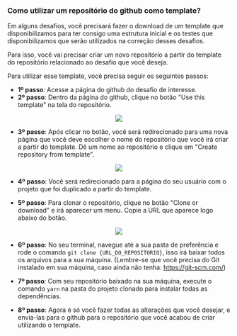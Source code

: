 ### Como utilizar um repositório do github como template?

Em alguns desafios, você precisará fazer o download de um template que disponibilizamos para ter consigo uma estrutura inicial e os testes que disponibilizamos que serão utilizados na correção desses desafios.

Para isso, você vai precisar criar um novo repositório a partir do template do repositório relacionado ao desafio que você deseja.

Para utilizar esse template, você precisa seguir os seguintes passos:

- **1º passo**: Acesse a página do github do desafio de interesse.
- **2º passo**: Dentro da página do github, clique no botão "Use this template" na tela do repositório.

<p align="center">
  <img src="https://github.com/rocketseat-education/bootcamp-gostack-desafios/raw/master/faq-desafios/assets/template-button.png">
</p>

- **3º passo**: Após clicar no botão, você será redirecionado para uma nova página que você deve escolher o nome do repositório que você irá criar a partir do template. Dê um nome ao repositório e clique em "Create repository from template".

<p align="center">
  <img src="https://github.com/rocketseat-education/bootcamp-gostack-desafios/raw/master/faq-desafios/assets/choose-name.png">
</p>

- **4º passo**: Você será redirecionado para a página do seu usuário com o projeto que foi duplicado a partir do template.

- **5º passo**: Para clonar o repositório, clique no botão "Clone or download" e irá aparecer um menu. Copie a URL que aparece logo abaixo do botão.

<p align="center">
  <img src="https://github.com/rocketseat-education/bootcamp-gostack-desafios/raw/master/faq-desafios/assets/clone-download.png">
</p>

- **6º passo**: No seu terminal, navegue até a sua pasta de preferência e rode o comando `git clone {URL_DO_REPOSITORIO}`, isso irá baixar todos os arquivos para a sua máquina. (Lembre-se que você precisa do Git instalado em sua máquina, caso ainda não tenha: https://git-scm.com/)

- **7º passo**: Com seu repositório baixado na sua máquina, execute o comando `yarn` na pasta do projeto clonado para instalar todas as dependências.

- **8º passo**: Agora é só você fazer todas as alterações que você desejar, e envia-las para o github para o repositório que você acabou de criar utilizando o template.

